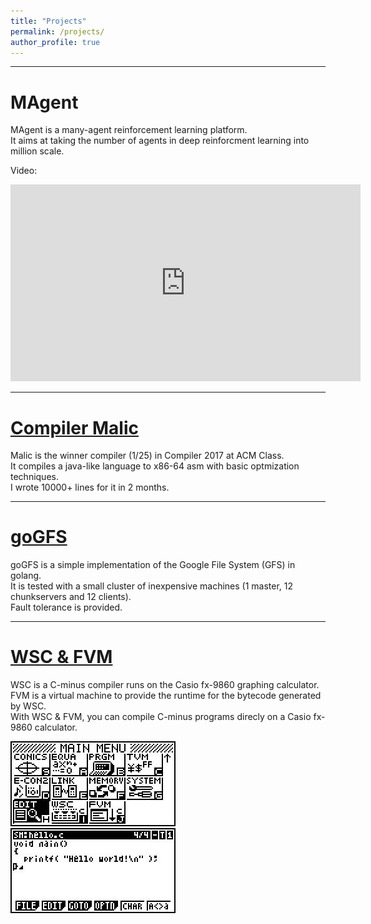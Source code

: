 ```yaml
---
title: "Projects"
permalink: /projects/
author_profile: true
---
```


---
# MAgent
MAgent is a many-agent reinforcement learning platform.  
It aims at taking the number of agents in deep reinforcment learning into million scale.

Video:
<iframe width="560" height="315" src="https://www.youtube.com/embed/HCSm0kVolqI" frameborder="0" allowfullscreen></iframe>

---
# [Compiler Malic](https://github.com/merrymercy/compiler2017)
Malic is the winner compiler (1/25) in Compiler 2017 at ACM Class.  
It compiles a java-like language to x86-64 asm with basic optmization techniques.  
I wrote 10000+ lines for it in 2 months.  

---
# [goGFS](https://github.com/merrymercy/goGFS)
goGFS is a simple implementation of the Google File System (GFS) in golang.  
It is tested with a small cluster of inexpensive machines (1 master, 12 chunkservers and 12 clients).  
Fault tolerance is provided.  

---
# [WSC & FVM](https://github.com/merrymercy/WSC-and-FVM)
WSC is a C-minus compiler runs on the Casio fx-9860 graphing calculator.  
FVM is a virtual machine to provide the runtime for the bytecode generated by WSC.  
With WSC & FVM, you can compile C-minus programs direcly on a Casio fx-9860 calculator.

![alt text](/images/wsc-fvm/main_menu.jpg)
![alt text](/images/wsc-fvm/hello.jpg)

